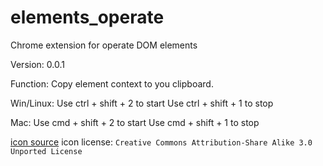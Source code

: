 # elements_operate
Chrome extension for operate DOM elements

Version: 0.0.1

Function:
Copy element context to you clipboard.

Win/Linux:
Use ctrl + shift + 2 to start
Use ctrl + shift + 1 to stop

Mac:
Use cmd + shift + 2 to start
Use cmd + shift + 1 to stop

[icon source](https://www.easyicon.net/1202956-color_palette_icon.html)
icon license:
`Creative Commons Attribution-Share Alike 3.0 Unported License`
